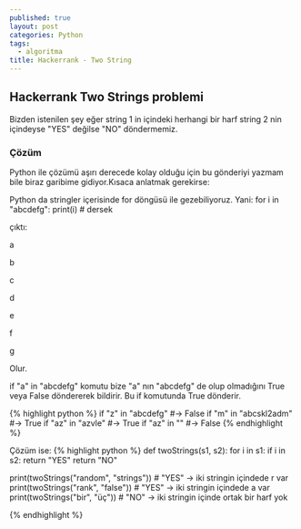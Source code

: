 ```yaml
---
published: true
layout: post
categories: Python
tags:
  - algoritma
title: Hackerrank - Two String
---
```

## Hackerrank Two Strings problemi
Bizden istenilen şey eğer string 1 in içindeki herhangi bir harf string 2 nin içindeyse "YES" değilse "NO" döndermemiz.

### Çözüm
Python ile çözümü aşırı derecede kolay olduğu için bu gönderiyi yazmam bile biraz garibime gidiyor.Kısaca anlatmak gerekirse:

Python da stringler içerisinde for döngüsü ile gezebiliyoruz. Yani:
for i in "abcdefg":
	print(i) # dersek

çıktı:

a

b

c

d

e

f

g

Olur.

if "a" in "abcdefg" komutu bize "a" nın "abcdefg" de olup olmadığını True veya False döndererek bildirir. Bu if komutunda True dönderir.

{% highlight python %}
if "z" in "abcdefg" #-> False
if "m" in "abcskl2adm" #-> True
if "az" in "azvle" #-> True
if "az" in "" #-> False 
{% endhighlight %}

Çözüm ise:
{% highlight python %}
def twoStrings(s1, s2):
    for i in s1:
        if i in s2:
            return "YES"
    return "NO"

print(twoStrings("random", "strings")) # "YES" -> iki stringin içindede r var
print(twoStrings("rank", "false")) # "YES" -> iki stringin içindede a var
print(twoStrings("bir", "üç")) # "NO" -> iki stringin içinde ortak bir harf yok

{% endhighlight %}

